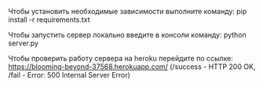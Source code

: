 Чтобы установить необходимые зависимости выполните команду: pip install -r requirements.txt

Чтобы запустить сервер локально введите в консоли команду: python server.py

Чтобы проверить работу сервера на heroku перейдите по ссылке: https://blooming-beyond-37568.herokuapp.com/ 
(/success - HTTP 200 OK, /fail - Error: 500 Internal Server Error)
